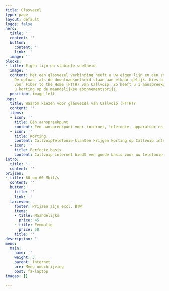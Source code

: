 ```yaml
---
title: Glasvezel
type: page
layout: default
logos: false
hero:
  title: ''
  content: ''
  button:
    content: ''
    link: ''
  image: ''
blocks:
- title: Eigen lijn en stabiele snelheid
  image: ''
  content: Met een glasvezel verbinding heeft u uw eigen lijn en een stabiele snelheid.
    De upload- als de downloadsnelheid staan aan elkaar gelijk. Kies bijvoorbeeld
    voor Fiber to the Home (FTTH) van Callvoip. Zo heeft u 1 aanspreekpunt en ontvangt
    u korting op de maandelijkse abonnementsprijs.
  position: image_left
usps:
  title: Waarom kiezen voor glasvezel van Callvoip (FTTH)?
  content: ''
  items:
  - icon: ''
    title: Eén aanspreekpunt
    content: Eén aanspreekpunt voor internet, telefonie, apparatuur en installatie
  - icon: ''
    title: Korting
    content: CallvoipTelefonie-klanten krijgen korting op Callvoip internet
  - icon: ''
    title: Perfecte basis
    content: Callvoip internet biedt een goede basis voor uw telefonie
intro:
  title: ''
  content: ''
prijzen:
- title: 60-om-60 Mbit/s
  content: ''
  button:
    title: ''
    link: ''
  tarieven:
    footer: Prijzen zijn excl. BTW
    items:
    - title: Maandelijks
      price: 45
    - title: Eenmalig
      price: 50
    title: ''
description: ''
menu:
  main:
    name: ''
    weight: 3
    parent: Internet
    pre: Menu omschrijving
    post: fa-laptop
images: []

---
```

